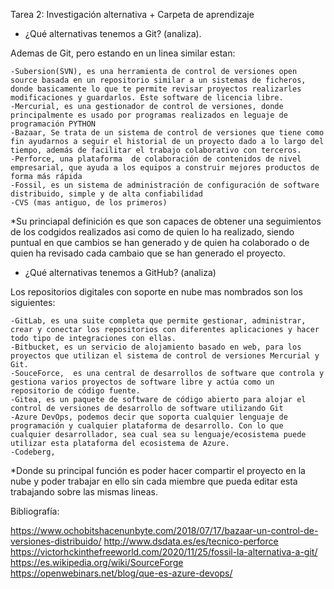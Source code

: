 Tarea 2: Investigación alternativa + Carpeta de aprendizaje


* ¿Qué alternativas tenemos a Git? (analiza).

Ademas de Git, pero estando en un linea similar estan:

    -Subersion(SVN), es una herramienta de control de versiones open source basada en un repositorio similar a un sistemas de ficheros, donde basicamente lo que te permite revisar proyectos realizarles modificaciones y guardarlos. Este software de licencia libre. 
    -Mercurial, es una gestionador de control de versiones, donde principalmente es usado por programas realizados en leguaje de programación PYTHON
    -Bazaar, Se trata de un sistema de control de versiones que tiene como fin ayudarnos a seguir el historial de un proyecto dado a lo largo del tiempo, además de facilitar el trabajo colaborativo con terceros.
    -Perforce, una plataforma  de colaboración de contenidos de nivel empresarial, que ayuda a los equipos a construir mejores productos de forma más rápida
    -Fossil, es un sistema de administración de configuración de software distribuido, simple y de alta confiabilidad
    -CVS (mas antiguo, de los primeros)

*Su princiapal definición es que son capaces de obtener una seguimientos de los codgidos realizados asi como de quien lo ha realizado, siendo puntual en que cambios se han generado y de quien ha colaborado o de quien ha revisado cada cambaio que se han generado el proyecto.



* ¿Qué alternativas tenemos a GitHub? (analiza)

Los repositorios digitales con soporte en nube mas nombrados son los siguientes:

    -GitLab, es una suite completa que permite gestionar, administrar, crear y conectar los repositorios con diferentes aplicaciones y hacer todo tipo de integraciones con ellas.
    -Bitbucket, es un servicio de alojamiento basado en web, para los proyectos que utilizan el sistema de control de versiones Mercurial y Git.
    -SouceForce,  es una central de desarrollos de software que controla y gestiona varios proyectos de software libre y actúa como un repositorio de código fuente.
    -Gitea, es un paquete de software de código abierto para alojar el control de versiones de desarrollo de software utilizando Git
    -Azure DevOps, podemos decir que soporta cualquier lenguaje de programación y cualquier plataforma de desarrollo. Con lo que cualquier desarrollador, sea cual sea su lenguaje/ecosistema puede utilizar esta plataforma del ecosistema de Azure.
    -Codeberg, 

*Donde su principal función es poder hacer compartir el proyecto en la nube y poder trabajar en ello sin cada miembre que pueda editar esta trabajando sobre las mismas lineas.


Bibliografía:

https://www.ochobitshacenunbyte.com/2018/07/17/bazaar-un-control-de-versiones-distribuido/
http://www.dsdata.es/es/tecnico-perforce
https://victorhckinthefreeworld.com/2020/11/25/fossil-la-alternativa-a-git/
https://es.wikipedia.org/wiki/SourceForge
https://openwebinars.net/blog/que-es-azure-devops/